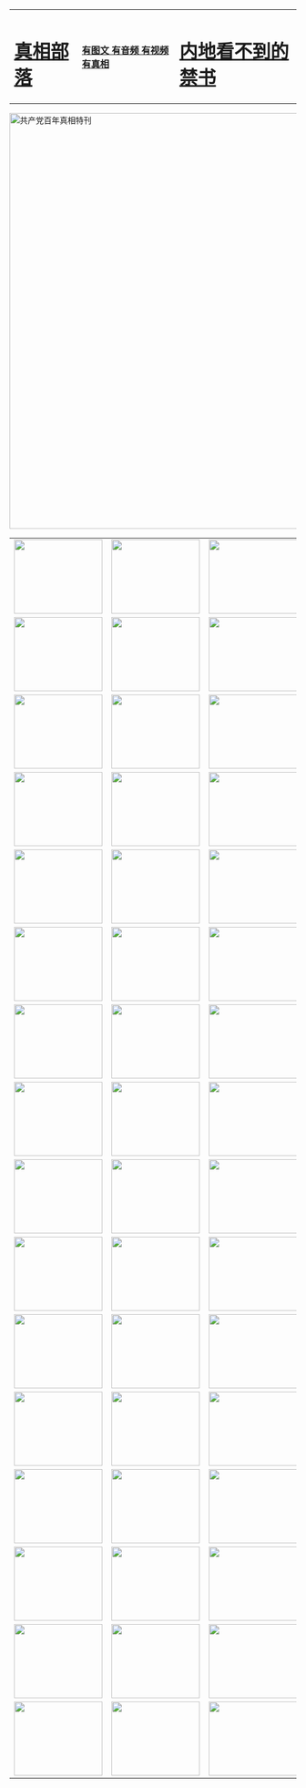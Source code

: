 <table>
<tr>

<td>
	<H1><a href="http://81.b87.wspaperbag.com/zx/">真相部落</a></H1>
</td>
<td>
	<H4><a href="http://81.b87.wspaperbag.com/zx/">有图文 有音频 有视频 有真相</a></H4>
</td>
<td>
	<H1><a href="http://81.b87.wspaperbag.com/book/"> 内地看不到的禁书</a></H1>
</td>
</tr>
</table>

 <div ><a href="http://81.b87.wspaperbag.com/zx/bngcd/"><img src="http://81.b87.wspaperbag.com/zx/bngcd/gcdbnzx.jpg" width="730"  border="0" alt="共产党百年真相特刊"></a></div>

<table>
<tr>
	<td><a href="http://82.b53.yoga-power.com/xtr/107/"><img  src ="http://82.b53.yoga-power.com/pic/2017/02/107.jpg" width="155px" height="130px"></a></td>
	<td><a href="http://82.b53.yoga-power.com/xtr/829/"><img src ="http://82.b53.yoga-power.com/pic/2017/02/829.jpg" width="155px" height="130px"></a></td>
	<td><a href="http://82.b53.yoga-power.com/xtr/69/"><img  src ="http://82.b53.yoga-power.com/pic/2017/02/69.jpg" width="155px" height="130px"></a></td>
	<td><a href="http://82.b53.yoga-power.com/xtr/99/"><img  src ="http://82.b53.yoga-power.com/pic/2017/02/99.jpg" width="155px" height="130px"></a></td>
</tr>
<tr>
	<td><a href="http://82.b53.yoga-power.com/xtr/40/"><img  src ="http://82.b53.yoga-power.com/pic/2017/02/40.jpg" width="155px" height="130px"></a></td>
	<td><a href="http://82.b53.yoga-power.com/xtr/20/"><img  src ="http://82.b53.yoga-power.com/pic/2017/02/20.jpg" width="155px" height="130px"></a></td>
	<td><a href="http://82.b53.yoga-power.com/xtr/81/"><img  src ="http://82.b53.yoga-power.com/pic/2017/02/81.jpg" width="155px" height="130px"></a></td>
	<td><a href="http://82.b53.yoga-power.com/xtr/2/"><img  src ="http://82.b53.yoga-power.com/pic/2017/02/2.jpg" width="155px" height="130px"></a></td>
</tr>
<tr>
	<td><a href="http://82.b53.yoga-power.com/xtr/86/"><img  src ="http://82.b53.yoga-power.com/pic/2017/02/86.jpg" width="155px" height="130px"></a></td>
	<td><a href="http://82.b53.yoga-power.com/xtr/109/"><img  src ="http://82.b53.yoga-power.com/pic/2017/02/109.jpg" width="155px" height="130px"></a></td>
	<td><a href="http://82.b53.yoga-power.com/xtr/1378/"><img  src ="http://82.b53.yoga-power.com/pic/2017/02/1378.jpg" width="155px" height="130px"></a></td>
	<td><a href="http://82.b53.yoga-power.com/xtr/57/"><img  src ="http://82.b53.yoga-power.com/pic/2017/02/57.jpg" width="155px" height="130px"></a></td>
</tr>
<tr>
	<td><a href="http://82.b53.yoga-power.com/xtr/1219/"><img  src ="http://82.b53.yoga-power.com/pic/2017/02/1219.jpg" width="155px" height="130px"></a></td>
	<td><a href="http://82.b53.yoga-power.com/xtr/1220/"><img  src ="http://82.b53.yoga-power.com/pic/2017/02/1220.jpg" width="155px" height="130px"></a></td>
	<td><a href="http://82.b53.yoga-power.com/xtr/1221/"><img  src ="http://82.b53.yoga-power.com/pic/2017/02/1221.jpg" width="155px" height="130px"></a></td>
	<td><a href="http://82.b53.yoga-power.com/xtr/51/"><img  src ="http://82.b53.yoga-power.com/pic/2017/02/51.jpg" width="155px" height="130px"></a></td>
</tr>
<tr>
	<td><a href="http://82.b53.yoga-power.com/xtr/1055/"><img  src ="http://82.b53.yoga-power.com/pic/2017/02/1055.jpg" width="155px" height="130px"></a></td>
	<td><a href="http://82.b53.yoga-power.com/xtr/611/"><img  src ="http://82.b53.yoga-power.com/pic/2017/02/611.jpg" width="155px" height="130px"></a></td>
	<td><a href="http://82.b53.yoga-power.com/xtr/1121/"><img  src ="http://82.b53.yoga-power.com/pic/2017/02/1121.jpg" width="155px" height="130px"></a></td>
	<td><a href="http://82.b53.yoga-power.com/xtr/610/"><img  src ="http://82.b53.yoga-power.com/pic/2017/02/610.jpg" width="155px" height="130px"></a></td>
</tr>
<tr>
	<td><a href="http://82.b53.yoga-power.com/xtr/1128/"><img  src ="http://82.b53.yoga-power.com/pic/2017/02/1128.jpg" width="155px" height="130px"></a></td>
	<td><a href="http://82.b53.yoga-power.com/xtr/1395/"><img  src ="http://82.b53.yoga-power.com/pic/2017/02/1406.jpg" width="155px" height="130px"></a></td>
	<td><a href="http://82.b53.yoga-power.com/xtr/1407/"><img  src ="http://82.b53.yoga-power.com/pic/2017/02/1407.jpg" width="155px" height="130px"></a></td>
	<td><a href="http://82.b53.yoga-power.com/xtr/934/"><img  src ="http://82.b53.yoga-power.com/pic/2017/02/934.jpg" width="155px" height="130px"></a></td>
</tr>
<tr>
	<td><a href="http://82.b53.yoga-power.com/xtr/641/"><img  src ="http://82.b53.yoga-power.com/pic/2017/02/641.jpg" width="155px" height="130px"></a></td>
	<td><a href="http://82.b53.yoga-power.com/xtr/949/"><img  src ="http://82.b53.yoga-power.com/pic/2017/02/949.jpg" width="155px" height="130px"></a></td>
	<td><a href="http://82.b53.yoga-power.com/xtr/112/"><img  src ="http://82.b53.yoga-power.com/pic/2017/02/112.jpg" width="155px" height="130px"></a></td>
	<td><a href="http://82.b53.yoga-power.com/xtr/812/"><img  src ="http://82.b53.yoga-power.com/pic/2017/02/812.jpg" width="155px" height="130px"></a></td>
</tr>
<tr>
	<td><a href="http://82.b53.yoga-power.com/xtr/103/"><img  src ="http://82.b53.yoga-power.com/pic/2017/02/103.jpg" width="155px" height="130px"></a></td>
	<td><a href="http://82.b53.yoga-power.com/xtr/3/"><img  src ="http://82.b53.yoga-power.com/pic/2017/02/3.jpg" width="155px" height="130px"></a></td>
	<td><A href="http://82.b53.yoga-power.com/mp4/zx/2015/11/Lkmtt.mp4" target="_blank" title="莲开满天庭"><img  src="http://82.b53.yoga-power.com/pic/2015/11/Lkmtt3480_jssor.jpg"  width="155px" height="130px"></A></td>
	<td><A href="http://82.b53.yoga-power.com/mp4/zx/2015/11/2013513.mp4" target="_blank" title="飞旋的法轮"><img  src="http://82.b53.yoga-power.com/pic/2015/11/falun480_jssor.jpg"  width="155px" height="130px"></A></td>
</tr>
<tr>
	<td><A href="http://82.b53.yoga-power.com/mp4/zx/2015/11/NYParade.mp4" target="_blank" title="2004年4月10日法轮功纽约大游行"><img  src="http://82.b53.yoga-power.com/pic/2015/11/nyparade480_jssor.jpg"  width="155px" height="130px"></A></td>
	<td><A href="http://82.b53.yoga-power.com/mp4/news617/2015/05/WEB_s28093.mp4" target="_blank" title="2015年世界法轮大法日特别报导"><img  src="http://82.b53.yoga-power.com/pic/2015/11/p6752711a666997037_jssor.jpg"  width="155px" height="130px"></A></td>
	<td><A href="http://82.b53.yoga-power.com/mp4/news829/2015/11/30211_326650.mp4" target="_blank" title="沧州绑架案连审四天 民众抹泪称审好人"><img  src="http://82.b53.yoga-power.com/pic/2015/11/changzhou2480_jssor.jpg"  width="155px" height="130px"></A></td>
	<td><A href="http://82.b53.yoga-power.com/mp4/mhph/2015/10/changzhou.mp4" target="_blank" title="沧州真相--狮城血泪"><img  src="http://82.b53.yoga-power.com/pic/2015/11/changzhou480_jssor.jpg"  width="155px" height="130px"></A></td>
</tr>
<tr>
	<td><A href="http://82.b53.yoga-power.com/mp4/mhjd/mhjd_55.mp4" target="_blank" title="正义律师与无罪辩护"><img  src="http://82.b53.yoga-power.com/pic/2015/11/wzbh480_jssor.jpg"  width="155px" height="130px"></A></td>
	<td><A href="http://82.b53.yoga-power.com/mp4/zx/2015/11/layerkcs.mp4" target="_blank" title="中国的良心--高智晟律师"><img  src="http://82.b53.yoga-power.com/pic/2015/11/layerkcs2480_jssor.jpg"  width="155px" height="130px"></A></td>
	<td><A href="http://82.b53.yoga-power.com/mp4/mhph/2015/10/szxl.mp4" target="_blank" title="神州血泪--北京、大庆、广东、哈尔滨"><img  src="http://82.b53.yoga-power.com/pic/2015/11/szxl480_jssor.jpg"  width="155px" height="130px"></A></td>
	<td><A href="http://82.b53.yoga-power.com/mp4/zx/2015/11/TangShanFFXS.mp4" target="_blank" title="真相纪录片：凤凰新生"><img  src="http://82.b53.yoga-power.com/pic/2015/11/fhxs2480_jssor.jpg"  width="155px" height="130px"></A></td>
</tr>
<tr>
	<td><A href="http://82.b53.yoga-power.com/mp4/zx/2015/11/jidong.mp4" target="_blank" title="冀东监狱的罪恶"><img  src="http://82.b53.yoga-power.com/pic/2015/11/jidong480_jssor.jpg"  width="155px" height="130px"></A></td>
	<td><A href="http://82.b53.yoga-power.com/mp4/mhph/2015/10/tangshan.mp4" target="_blank" title="凤凰血泪"><img  src="http://82.b53.yoga-power.com/pic/2015/11/tangshan480_jssor.jpg"  width="155px" height="130px"></A>
					</div></td>
	<td>	<A href="http://82.b53.yoga-power.com/mp4/mhph/2015/10/zfxtzxl.mp4" target="_blank" title="政法系统罪行录--唐山篇"><img  src="http://82.b53.yoga-power.com/pic/2015/11/zfxtzxl480_jssor.jpg"  width="155px" height="130px"></A></td>
	<td><A href="http://82.b53.yoga-power.com/mp4/mhph/2015/10/QDBG.mp4" target="_blank" title="青岛悲歌"><img  src="http://82.b53.yoga-power.com/pic/2015/10/qdbg2480_jssor.jpg"  width="155px" height="130px"></A></td>
</tr>
<tr>
	<td><A href="http://82.b53.yoga-power.com/mp4/mhph/2015/10/huludao.mp4" target="_blank" title="葫芦岛永恒的见证"><img  src="http://82.b53.yoga-power.com/pic/2015/10/huludao480_jssor.jpg"  width="155px" height="130px"></A></td>
	<td><A href="http://82.b53.yoga-power.com/mp4/mhph/2015/10/qbzx.mp4" target="_blank" title="湖畔泉边听真相-济南泉城的传奇"><img  src="http://82.b53.yoga-power.com/pic/2015/10/hupan480_jssor.jpg"  width="155px" height="130px"></A></td>
	<td><A href="http://82.b53.yoga-power.com/mp4/mhph/2015/10/baoding_dvd_v2.mp4" target="_blank" title="燕赵悲歌"><img  src="http://82.b53.yoga-power.com/pic/2015/10/yzbg480_jssor.jpg"  width="155px" height="130px"></A></td>
	<td><A href="http://82.b53.yoga-power.com/mp4/zx/2015/11/meihuashi_complete_ED2.0.mp4" target="_blank" title="梅花诗完整版"><img  src="http://82.b53.yoga-power.com/pic/2015/11/mhs480_jssor.jpg"  width="155px" height="130px"></A></td>
</tr>
<tr>
	<td><A href="http://82.b53.yoga-power.com/mp4/zx/2015/11/fengbei512k.mp4" target="_blank" title="丰碑"><img  src="http://82.b53.yoga-power.com/pic/2015/11/fongbei480_jssor.jpg"  width="155px" height="130px"></A></td>
	<td><A href="http://82.b53.yoga-power.com/mp4/zx/2015/11/fytdxComplete.mp4" target="_blank" title="风雨天地行全集"><img  src="http://82.b53.yoga-power.com/pic/2015/11/fytdxWhite480_jssor.jpg"  width="155px" height="130px"></A></td>
	<td><A href="http://82.b53.yoga-power.com/mp4/zx/2015/11/JianZheng.mp4" target="_blank" title="见证"><img  src="http://82.b53.yoga-power.com/pic/2015/11/witness480_jssor.jpg"  width="155px" height="130px"></A></td>
	<td><A href="http://82.b53.yoga-power.com/mp4/mhph/2015/10/hcym.mp4" target="_blank" title="红朝阴谋"><img  src="http://82.b53.yoga-power.com/pic/2015/10/hcym480_jssor.jpg"  width="155px" height="130px"></A></td>
</tr>
<tr>
	<td><A href="http://82.b53.yoga-power.com/mp4/zx/2015/11/zfzxPalV3.mp4" target="_blank" title="是自焚还是骗局"><img  src="http://82.b53.yoga-power.com/pic/2015/11/zfzx4805_jssor.jpg"  width="155px" height="130px"></A></td>
	<td><A href="http://82.b53.yoga-power.com/mp4/zx/2015/11/lsdspMsyTd.mp4" target="_blank" title="历史的审判"><img  src="http://82.b53.yoga-power.com/pic/2015/11/lsdsp480_jssor.jpg"  width="155px" height="130px"></A></td>
	<td><A href="http://82.b53.yoga-power.com/mp4/news886/2015/11/concat886.mp4" target="_blank" title="一周全球控告江泽民"><img  src="http://82.b53.yoga-power.com/pic/2015/11/news886480_jssor.jpg"  width="155px" height="130px"></A></td>
	<td><A href="http://82.b53.yoga-power.com/mp4/news1378/2014/08/CQSD_s0_e4_v2_i0-CQSD_4-video.mp4" target="_blank" title="欧洲的抉择"><img  src="http://82.b53.yoga-power.com/pic/2015/11/p5143421a564166643-ss_jssor.jpg"  width="155px" height="130px"></A></td>
</tr>
<tr>
	<td><A href="http://82.b53.yoga-power.com/mp4/zx/2015/11/hk20150720parade.mp4" target="_blank" title="港法轮功反迫害大游行 大陆游客震撼"><img  src="http://82.b53.yoga-power.com/pic/2015/11/281098-ss_jssor.jpg"  width="155px" height="130px"></A></td>
	<td><A href="http://82.b53.yoga-power.com/mp4/zx/2015/11/20150720hkParade512k.mp4" target="_blank" title="香港法轮功720游行声援诉江潮"><img  src="http://82.b53.yoga-power.com/pic/2015/11/2015720parade480_jssor.jpg"  width="155px" height="130px"></A></td>
	<td><A href="http://82.b53.yoga-power.com/mp4/zx/2015/11/hktdc512.mp4" target="_blank" title="香港退党潮"><img  src="http://82.b53.yoga-power.com/pic/2015/11/hktdc480_jssor.jpg"  width="155px" height="130px"></A></td>
	<td><A href="http://82.b53.yoga-power.com/mp4/news413/2015/11/concat413.mp4" target="_blank" title="本月退党精选"><img  src="http://82.b53.yoga-power.com/pic/2015/11/tuidang480_jssor.jpg"  width="155px" height="130px"></A></td>
</tr>
<tr>
	<td><A href="http://82.b53.yoga-power.com/mp4/news823/2015/11/TSZG_British_1_QA_A_TSZG-61-1_XinHaoNianZuoZh_P617180.mp4" target="_blank" title="辛灏年：纪念《九评共产党》发表十周年演讲"><img  src="http://82.b53.yoga-power.com/pic/2015/11/xhn9p10480_jssor.jpg"  width="155px" height="130px"></A></td>
	<td><A href="http://82.b53.yoga-power.com/mp4/news57/2015/11/JPGCD8.mp4" target="_blank" title="【九评之八】评中国共产党的邪教本质"><img  src="http://82.b53.yoga-power.com/pic/2015/11/9pkcd8p480_jssor.jpg"  width="155px" height="130px"></A></td>
	<td><A href="http://82.b53.yoga-power.com/mp4/other/kao.Chih.Sheng_story.mp4"  target="_blank" title="超越恐惧:高智晟的故事"				style="font-size:20px;"><img src="http://82.b53.yoga-power.com/pic/2016/12/GZS201408070902.jpg"  width="155px" height="130px">
						</A></td>
	<td><A href="http://82.b53.yoga-power.com/mp4/zx/2016/11/oh10yearsInv.mp4"  target="_blank" title="纪录片《活摘 十年调查》完整版" style="font-size:20px;"><img src="http://82.b53.yoga-power.com/pic/2016/11/10yearsOHinv.jpg"  width="155px" height="130px">
						</A></td>
</tr>
</table>



